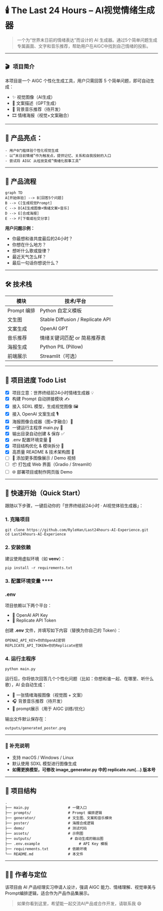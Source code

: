 # 🕯️ The Last 24 Hours – AI视觉情绪生成器

>  一个为“世界末日前的情绪表达”而设计的 AI 生成器。通过5个简单问题生成专属画面、文字和音乐推荐，帮助用户在AIGC中找到自己情绪的投影。

---

## `🎬 项目简介`


本项目是一个 AIGC 个性化生成工具，用户只需回答 5 个简单问题，即可自动生成：

- ✨ 视觉图像（AI生成）
- 📝 文案描述（GPT生成）
- 🎵 背景音乐推荐（待开发）
- 🎞️ 情绪海报（视觉+文案融合）
  
---

## 🎨 产品亮点：
	- 用户0门槛体验个性化视觉生成
	- 以“末日前情绪”作为触发点，提供记忆、关系和自我投射的入口
	- 尝试将 AIGC 从炫技变成“情绪化叙事工具”

---

## 🧩 产品流程

```mermaid
graph TD
A[开始体验] --> B[回答5个问题]
B --> C[生成视觉Prompt]
C --> D[AI生成图像+情绪文案+音乐]
D --> E[合成海报]
E --> F[下载或社交分享]
```

**用户问题示例：**

* 你最想和谁共度最后的24小时？
* 你想在什么地方？
* 想听什么歌或旋律？
* 最近天气怎么样？
* 最后一句话你想说什么？

---

## **🛠️ 技术栈**

|  **模块**    |  **技术/平台**                    |
| --------------- | ------------------------------------ |
|  Prompt 编排  |  Python 自定义模板                 |
|  文生图       |  Stable Diffusion / Replicate API  |
|  文案生成     |  OpenAI GPT                        |
|  音乐推荐     |  情绪关键词匹配 or 简易推荐表      |
|  海报生成     |  Python PIL (Pillow)               |
|  前端展示     |  Streamlit（可选）                 |

---

## 📅 项目进度 Todo List

- [x] 项目立意：世界终结前24小时情绪生成器 💡
- [x] 构建 Prompt 自动拼接模块 ✍️
- [x] 接入 SDXL 模型，生成视觉图像 🖼️
- [x] 接入 OpenAI 文案生成 🎙️
- [x] 海报图像合成器（图+字融合）🎨
- [x] 一键运行主程序 main.py 🚀
- [x] 输出目录自动创建 & 保存 ✅
- [x] .env 配置环境变量 🧪
- [x] 项目结构优化 & 模块拆分 🧱
- [x] 高质量 README & 技术架构图 📘
- [ ] 📸 添加更多图像展示 / Demo 视频
- [ ] 📦 打包成 Web 界面（Gradio / Streamlit）
- [ ] 🌐 部署项目或制作网页版 Demo

---

## **🚀 快速开始（Quick Start）**

跟随以下步骤，一键启动你的「世界终结前24小时 · AI视觉体验生成器」：

### **1. 克隆项目**

```
git clone https://github.com/RyleHan/Last24hours-AI-Experience.git
cd Last24hours-AI-Experience
```

### **2. 安装依赖**

建议使用虚拟环境（如 **venv**）：

```
pip install -r requirements.txt
```

### **3. 配置环境变量** ****

### **.env**

项目依赖以下两个平台：

* 🔑 OpenAI API Key
* 🔑 Replicate API Token

创建 **.env** 文件，并填写如下内容（替换为你自己的 Token）：

```
OPENAI_API_KEY=你的OpenAI密钥
REPLICATE_API_TOKEN=你的Replicate密钥
```

### **4. 运行主程序**

```
python main.py
```

运行后，你将依次回答几个个性化问题（比如：你想和谁一起、在哪里、听什么歌），AI 会自动生成：

* 🎨 一张情绪海报图像（视觉图 + 文案）
* 🎧 背景音乐推荐（待开发）
* 💬 prompt展示（用于 AIGC 训练/优化）

输出文件默认保存在：

```
outputs/generated_poster.png
```

---

### **📌 补充说明**

* 支持 macOS / Windows / Linux
* 默认使用 SDXL 模型进行图像生成
* **如需更换模型，可修改 **image\_generator.py** 中的 **replicate.run(...)** 版本号**

---

## **📌 项目结构**

```
.
├── main.py                  # 一键入口
├── prompts/                 # Prompt 编排逻辑
├── generator/               # 文生图、文案和音乐模块
├── poster/                  # 海报合成逻辑
├── demo/                    # 测试代码
├── assets/                  # 示例图
├── outputs/                  # 自动生成的输出图
├── .env.example                  # API Key 模板
├── requirements.txt         # 依赖环境
└── README.md                # 本文件
```

---

## **👨‍💻 作者与定位**

该项目由 AI 产品经理实习申请人设计，强调 AIGC 能力、情绪理解、视觉审美与Prompt编排逻辑，适合作为产品作品集展示。

> 如果你看到这里，希望能一起交流AI产品或合作开发，请联系我 😄

